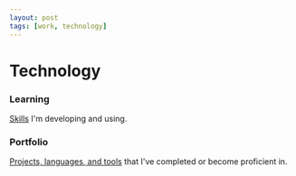```yaml
---
layout: post
tags: [work, technology]
---
```


# Technology

### Learning

[Skills](./learning) I'm developing and using.

### Portfolio

[Projects, languages, and tools](./portfolio) that I've completed or become proficient in.
